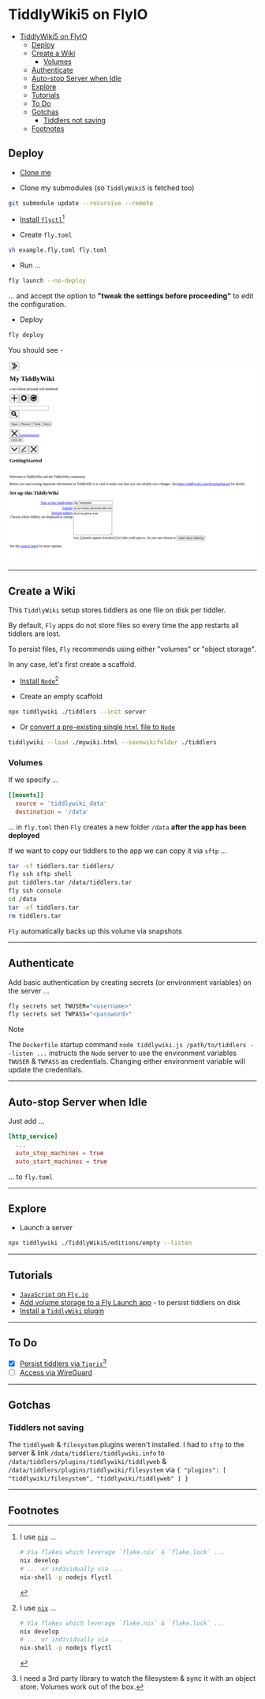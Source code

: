 # TiddlyWiki5 on FlyIO


- [TiddlyWiki5 on FlyIO](#tiddlywiki5-on-flyio)
  - [Deploy](#deploy)
  - [Create a Wiki](#create-a-wiki)
    - [Volumes](#volumes)
  - [Authenticate](#authenticate)
  - [Auto-stop Server when Idle](#auto-stop-server-when-idle)
  - [Explore](#explore)
  - [Tutorials](#tutorials)
  - [To Do](#to-do)
  - [Gotchas](#gotchas)
    - [Tiddlers not saving](#tiddlers-not-saving)
  - [Footnotes](#footnotes)



## Deploy

- [Clone me](https://github.com/firstcontributions/first-contributions)

- Clone my submodules (so `TiddlyWiki5` is fetched too)

```sh
git submodule update --recursive --remote
```

- [Install `flyctl`](https://fly.io/docs/flyctl/install/)[^NIX]

- Create `fly.toml`

```sh
sh example.fly.toml fly.toml
```

- Run ...

```sh
fly launch --no-deploy
```

... and accept the option to **"tweak the settings before proceeding"** to edit the configuration.

- Deploy

```sh
fly deploy
```

You should see -

![](./images/tiddlywiki-default-startup.png)


---


## Create a Wiki

This `TiddlyWiki` setup stores tiddlers as one file on disk per tiddler.

By default, `Fly` apps do not store files so every time the app restarts all tiddlers are lost.

To persist files, `Fly` recommends using either "volumes" or "object storage".

In any case, let's first create a scaffold.

- [Install `Node`](https://nodejs.org/en)[^NIX]


- Create an empty scaffold

```sh
npx tiddlywiki ./tiddlers --init server
```

- Or [convert a pre-existing single `html` file to `Node`](https://talk.tiddlywiki.org/t/migration-from-single-html-file-to-node-js/3585)

```sh
tiddlywiki --load ./mywiki.html --savewikifolder ./tiddlers
```

### Volumes

If we specify ...

```toml
[[mounts]]
  source = 'tiddlywiki_data'
  destination = '/data'
```

... in `fly.toml` then `Fly` creates a new folder `/data` **after the app has been deployed**

If we want to copy our tiddlers to the app we can copy it via `sftp` ...

```sh
tar -cf tiddlers.tar tiddlers/
fly ssh sftp shell
put tiddlers.tar /data/tiddlers.tar
fly ssh console
cd /data
tar -xf tiddlers.tar
rm tiddlers.tar
```

`Fly` automatically backs up this volume via snapshots


---

## Authenticate

Add basic authentication by creating secrets (or environment variables) on the server ...

```sh
fly secrets set TWUSER="<username>"
fly secrets set TWPASS="<password>"
```

> [!NOTE]
> The `Dockerfile` startup command `node tiddlywiki.js /path/to/tiddlers --listen ...` instructs the `Node` server to use the environment variables `TWUSER` & `TWPASS` as credentials. Changing either environment variable will update the credentials.

---


## Auto-stop Server when Idle

Just add ...

```toml
[http_service]
  ...
  auto_stop_machines = true
  auto_start_machines = true
```

... to `fly.toml`


---


## Explore

- Launch a server

```sh
npx tiddlywiki ./TiddlyWiki5/editions/empty --listen
```


---


## Tutorials

- [`JavaScript` on `Fly.io`](https://fly.io/docs/js/)
- [Add volume storage to a Fly Launch app](https://fly.io/docs/launch/volume-storage/) - to persist tiddlers on disk
- [Install a `TiddlyWiki` plugin](https://tiddlywiki.com/#Installing%20custom%20plugins%20on%20Node.js)


---


## To Do

- [x] [Persist tiddlers via `Tigris`](https://fly.io/docs/reference/tigris/)[^TIGRIS]
- [ ] [Access via WireGuard](https://fly.io/docs/blueprints/private-applications-flycast/)

---


## Gotchas

### Tiddlers not saving

The `tiddlyweb` & `filesystem` plugins weren't installed.  I had to `sftp` to the server & link `/data/tiddlers/tiddlywiki.info` to `/data/tiddlers/plugins/tiddlywiki/tiddlyweb` & `/data/tiddlers/plugins/tiddlywiki/filesystem` via `{ "plugins": [ "tiddlywiki/filesystem", "tiddlywiki/tiddlyweb" ] }` 


---



## Footnotes

[^NIX]: I use [`nix`](https://github.com/DeterminateSystems/nix-installer) ...

    ```sh
    # Via flakes which leverage `flake.nix` & `flake.lock` ...
    nix develop
    # ... or individually via ...
    nix-shell -p nodejs flyctl
    ```

[^TIGRIS]: I need a 3rd party library to watch the filesystem & sync it with an object store. Volumes work out of the box.
